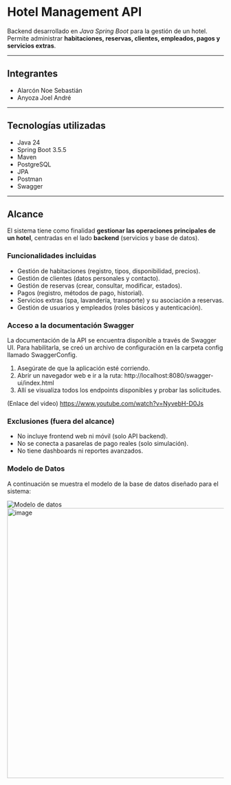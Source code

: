 # Hotel Management API

Backend desarrollado en _Java Spring Boot_ para la gestión de un hotel.  
Permite administrar **habitaciones, reservas, clientes, empleados, pagos y servicios extras**.

---

## Integrantes

- Alarcón Noe Sebastián
- Anyoza Joel André

---

## Tecnologías utilizadas

- Java 24
- Spring Boot 3.5.5
- Maven
- PostgreSQL
- JPA
- Postman
- Swagger

---

## Alcance

El sistema tiene como finalidad **gestionar las operaciones principales de un hotel**, centradas en el lado **backend** (servicios y base de datos).

### Funcionalidades incluidas

- Gestión de habitaciones (registro, tipos, disponibilidad, precios).
- Gestión de clientes (datos personales y contacto).
- Gestión de reservas (crear, consultar, modificar, estados).
- Pagos (registro, métodos de pago, historial).
- Servicios extras (spa, lavandería, transporte) y su asociación a reservas.
- Gestión de usuarios y empleados (roles básicos y autenticación).

### Acceso a la documentación Swagger
La documentación de la API se encuentra disponible a través de Swagger UI. Para habilitarla, se creó un archivo de configuración en la carpeta config llamado SwaggerConfig.
1. Asegúrate de que la aplicación esté corriendo.
2. Abrir un navegador web e ir a la ruta: http://localhost:8080/swagger-ui/index.html
3. Allí se visualiza todos los endpoints disponibles y probar las solicitudes.

(Enlace del video) https://www.youtube.com/watch?v=NyvebH-D0Js

### Exclusiones (fuera del alcance)

- No incluye frontend web ni móvil (solo API backend).
- No se conecta a pasarelas de pago reales (solo simulación).
- No tiene dashboards ni reportes avanzados.

### Modelo de Datos

A continuación se muestra el modelo de la base de datos diseñado para el sistema:

![Modelo de datos](C:\javaSpring\hotel_backend\src\main\resources\static\HotelDB.png)
<img width="802" height="628" alt="image" src="https://github.com/user-attachments/assets/a4b7c82d-1ff9-4963-a4f0-3c75cb12c47e" />


